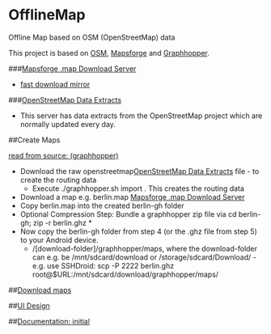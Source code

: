 # OfflineMap
Offline Map based on OSM (OpenStreetMap) data

This project is based on [OSM](https://www.openstreetmap.org/), [Mapsforge](https://github.com/mapsforge/mapsforge)
and [Graphhopper](https://graphhopper.com/).


###[Mapsforge .map Download Server](http://download.mapsforge.org/)
- [fast download mirror](http://ftp-stud.hs-esslingen.de/pub/Mirrors/download.mapsforge.org/maps/)

###[OpenStreetMap Data Extracts](http://download.geofabrik.de/)
- This server has data extracts from the OpenStreetMap project which are normally updated every day.


##Create Maps

[read from source: (graphhopper)](https://github.com/graphhopper/graphhopper/blob/master/docs/android/index.md)

- Download the raw openstreetmap[OpenStreetMap Data Extracts](http://download.geofabrik.de/) file - to create the routing data
    - Execute ./graphhopper.sh import <your-osm-file>. This creates the routing data
- Download a map e.g. berlin.map [Mapsforge .map Download Server](http://download.mapsforge.org/)
- Copy berlin.map into the created berlin-gh folder
- Optional Compression Step: Bundle a graphhopper zip file via cd berlin-gh; zip -r berlin.ghz *
- Now copy the berlin-gh folder from step 4 (or the .ghz file from step 5) to your Android device.
    - /[download-folder]/graphhopper/maps, where the download-folder can e.g. be /mnt/sdcard/download or
/storage/sdcard/Download/ - e.g. use SSHDroid: scp -P 2222 berlin.ghz root@$URL:/mnt/sdcard/download/graphhopper/maps/

##[Download maps](http://folk.ntnu.no/junjung/pocketmaps/maps/)

##[UI Design](uiDesign.md)

##[Documentation: initial](documentation/docInit.md)
